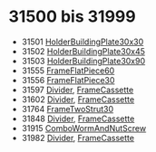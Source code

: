 # 31500 bis 31999
- 31501 [HolderBuildingPlate30x30](Elements/HolderBuildingPlate30x30.md)
- 31502 [HolderBuildingPlate30x45](Elements/HolderBuildingPlate30x45.md)
- 31503 [HolderBuildingPlate30x90](Elements/HolderBuildingPlate30x90.md)
- 31555 [FrameFlatPiece60](Elements/FrameFlatPiece60.md)
- 31556 [FrameFlatPiece30](Elements/FrameFlatPiece30.md)
- 31597 [Divider](ModelBase/Divider.md), [FrameCassette](Elements/FrameCassette.md)
- 31602 [Divider](ModelBase/Divider.md), [FrameCassette](Elements/FrameCassette.md)
- 31764 [FrameTwoStrut30](Elements/FrameTwoStrut30.md)
- 31848 [Divider](ModelBase/Divider.md), [FrameCassette](Elements/FrameCassette.md)
- 31915 [ComboWormAndNutScrew](Elements/ComboWormAndNutScrew.md)
- 31982 [Divider](ModelBase/Divider.md), [FrameCassette](Elements/FrameCassette.md)
